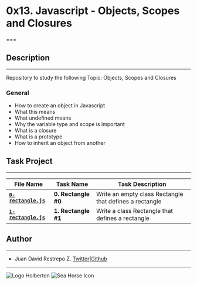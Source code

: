 # 0x13. Javascript - Objects, Scopes and Closures

===

## Description

---
Repository to study the following Topic: Objects, Scopes and Closures

### General

- How to create an object in Javascript
- What this means
- What undefined means
- Why the variable type and scope is important
- What is a closure
- What is a prototype
- How to inherit an object from another

## Task Project

---
File Name|Task Name|Task Description
---|---|---
[**`0-rectangle.js`**](https://github.com/jdrestre/holbertonschool-higher_level_programming/blob/master/0x13-javascript_objects_scopes_closures/0-rectangle.js)|**0. Rectangle #0**|Write an empty class Rectangle that defines a rectangle
[**`1-rectangle.js`**](https://github.com/jdrestre/holbertonschool-higher_level_programming/blob/master/0x13-javascript_objects_scopes_closures/1-rectangle.js)|**1. Rectangle #1**|Write a class Rectangle that defines a rectangle

## Author

---

- Juan David Restrepo Z. [Twitter](https://twitter.com/jdrestre)|[Github](https://github.com/jdrestre)

---
![Logo Holberton](https://www.holbertonschool.com/holberton-logo.png) ![Sea Horse Icon](https://intranet.hbtn.io/assets/holberton-logo-coral-27055cb2f875eb10bf3b3942e52a24581bc0667695bdc856d4f08b469b678000.png)
